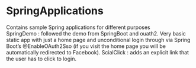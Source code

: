 <h1>SpringApplications</h1>
Contains sample Spring applications for different purposes </br>
SpringDemo : followed the demo from SpringBoot and ouath2. Very basic static app with just a home page and unconditional login through via Spring Boot’s @EnableOAuth2Sso (if you visit the home page you will be automatically redirected to Facebook).
ScialClick : adds an explicit link that the user has to click to login.
